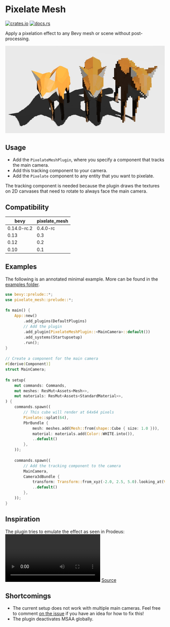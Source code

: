 # Pixelate Mesh 
[![crates.io](https://img.shields.io/crates/v/pixelate_mesh)](https://crates.io/crates/pixelate_mesh)
[![docs.rs](https://docs.rs/pixelate_mesh/badge.svg)](https://docs.rs/pixelate_mesh)

Apply a pixelation effect to any Bevy mesh or scene without post-processing.

![Pixelated foxes](./docs/foxes.jpg?raw=true "Pixelated Foxes")

## Usage

- Add the `PixelateMeshPlugin`, where you specify a component that tracks the main camera.
- Add this tracking component to your camera.
- Add the `Pixelate` component to any entity that you want to pixelate.

The tracking component is needed because the plugin draws the textures on 2D canvases that need to rotate to always face the main camera.

## Compatibility
| bevy        | pixelate_mesh |
|-------------|---------------|
| 0.14.0-rc.2 | 0.4.0-rc      |
| 0.13        | 0.3           |
| 0.12        | 0.2           |
| 0.10        | 0.1           |

## Examples
The following is an annotated minimal example. 
More can be found in the [examples folder](./examples).

```rust
use bevy::prelude::*;
use pixelate_mesh::prelude::*;

fn main() {
    App::new()
        .add_plugins(DefaultPlugins)
        // Add the plugin
        .add_plugin(PixelateMeshPlugin::<MainCamera>::default())
        .add_systems(Startupsetup)
        .run();
}

// Create a component for the main camera
#[derive(Component)]
struct MainCamera;

fn setup(
    mut commands: Commands,
    mut meshes: ResMut<Assets<Mesh>>,
    mut materials: ResMut<Assets<StandardMaterial>>,
) {
    commands.spawn((
        // This cube will render at 64x64 pixels
        Pixelate::splat(64),
        PbrBundle {
            mesh: meshes.add(Mesh::from(shape::Cube { size: 1.0 })),
            material: materials.add(Color::WHITE.into()),
            ..default()
        },
    ));

    commands.spawn((
        // Add the tracking component to the camera
        MainCamera,
        Camera3dBundle {
            transform: Transform::from_xyz(-2.0, 2.5, 5.0).looking_at(Vec3::ZERO, Vec3::Y),
            ..default()
        },
    ));
}
```

## Inspiration

The plugin tries to emulate the effect as seen in Prodeus:  
<video src="https://user-images.githubusercontent.com/9047632/224768897-f50f15fc-50ab-49a9-8c77-a33ef01fad5b.mp4"></video>
[Source](https://www.youtube.com/watch?v=Vb-hPYOIwMw)

## Shortcomings

- The current setup does not work with multiple main cameras. Feel free to comment [on the issue](https://github.com/janhohenheim/pixelate_mesh/issues/1) if you have an idea for how to fix this!
- The plugin deactivates MSAA globally.
